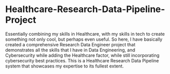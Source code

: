 # Healthcare-Research-Data-Pipeline-Project
Essentially combining my skills in Healthcare, with my skills in tech to create something not only cool, but perhaps even useful.
So here, I have basically created a comprehensive Research Data Engineer project that demonstrates all the skills that I have in Data Engineering, and Cybersecurity while adding the Healthcare factor, while still incorporating cybersecurity best practices. This is a Healthcare Research Data Pipeline system that showcases my expertise to its fullest extent.


